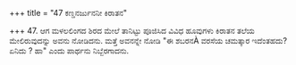 +++
title = "47 ಕಣ್ಡನರ್ಜುನನೀ ಕಿರಾತನ"

+++
47. ಆಗ ಮಳಲಲಿಂಗದ ಶಿರದ ಮೇಲೆ ತಾನಿಟ್ಟು ಪೂಜಿಸಿದ ವಿವಿಧ ಹೂವುಗಳು ಕಿರಾತನ ತಲೆಯ ಮೇಲಿರುವುದನ್ನು ಅವನು ನೋಡಿದನು. ಮತ್ತೆ ಅವನನ್ನೇ ನೋಡಿ  "ಈ ಶಬರನÀ ವರಸೆಯ ಚಮತ್ಕಾರ ಇದೆಂತಹದು?   ಏನಿದು ? ಹಾ" ಎಂದು ಪಾರ್ಥನು ನಿಬ್ಬೆರಗಾದನು.